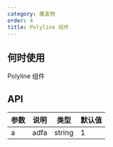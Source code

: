 ```yaml
---
category: 覆盖物
order: 4
title: Polyline 组件
---
```



## 何时使用

Polyline 组件

## API

| 参数 | 说明 | 类型 | 默认值  |
|-----|------|------|-------|
| a | adfa | string | 1 |